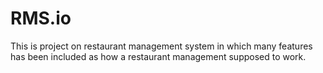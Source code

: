 # RMS.io
This is project on restaurant management system in which many features has been included as how a restaurant management supposed to work.
